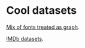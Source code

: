 # Cool datasets

[Mix of fonts treated as graph](http://udbms.cs.helsinki.fi/?datasets/film_dataset).

[IMDb datasets](https://www.imdb.com/interfaces/).
